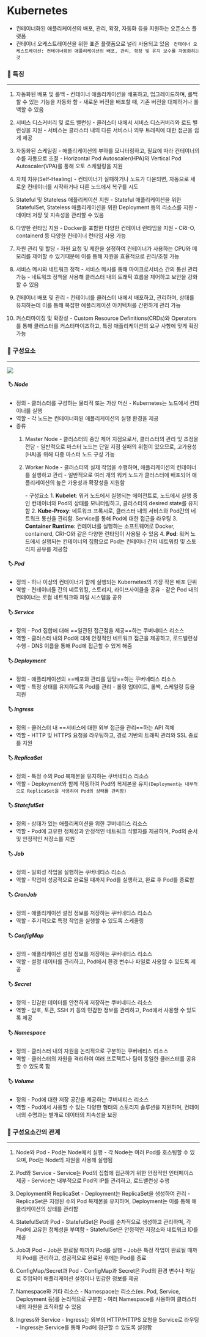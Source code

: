 # Kubernetes
- 컨테이너화된 애플리케이션의 배포, 관리, 확장, 자동화 등을 지원하는 오픈소스 플랫폼
- 컨테이너 오케스트레이션을 위한 표준 플랫폼으로 널리 사용되고 있음
	` 컨테이너 오케스트레이션: 컨테이너화된 애플리케이션의 배포, 관리, 확장 및 유지 보수를 자동화하는 것`

### 📌 특징
---
1. 자동화된 배포 및 롤백
	\- 컨테이너 애플리케이션을 배포하고, 업그레이드하며, 롤백할 수 있는 기능을 자동화 함
	\- 새로운 버전을 배포할 때, 기존 버전을 대체하거나 롤백할 수 있음

2. 서비스 디스커버리 및 로드 밸런싱
	\- 클러스터 내에서 서비스 디스커버리와 로드 밸런싱을 지원
	\- 서비스는 클러스터 내의 다른 서비스나 외부 트래픽에 대한 접근을 쉽게 제공

3. 자동화된 스케일링
	\- 애플리케이션의 부하를 모니터링하고, 필요에 따라 컨테이너의 수를 자동으로 조절
	\- Horizontal Pod Autoscaler(HPA)와 Vertical Pod Autoscaler(VPA)를 통해 오토 스케일링을 지원

4. 자체 치유(Self-Healing)
	\- 컨테이너가 실패하거나 노드가 다운되면, 자동으로 새로운 컨테이너를 시작하거나 다른 노드에서 복구를 시도

5. Stateful 및 Stateless  애플리케이션 지원
	\- Stateful 애플리케이션을 위한 StatefulSet, Stateless 애플리케이션을 위한 Deployment 등의 리소스를 지원
	\- 데이터 저장 및 지속성을 관리할 수 있음

6. 다양한 런타임 지원
	\- Docker를 포함한 다양한 컨테이너 런타임을 지원
	\- CRI-O, containerd 등 다양한 컨테이너 런타임 사용 가능

7. 자원 관리 및 할당
	\- 자원 요청 및 제한을 설정하여 컨테이너가 사용하는 CPU와 메모리를 제어할 수 있기때문에 이를 통해 자원을 효율적으로 관리/조절 가능

8. 서비스 메시와 네트워크 정책
	\- 서비스 메시를 통해 마이크로서비스 간의 통신 관리 가능
	\- 네트워크 정책을 사용해 클러스터 내의 트래픽 흐름을 제어하고 보안을 강화할 수 있음

9. 컨테이너 배포 및 관리
	\- 컨테이너를 클러스터 내에서 배포하고, 관리하며, 상태를 유지하는데 이를 통해 복잡한 애플리케이션 아키텍처를 간편하게 관리 가능

10. 커스터마이징 및 확장성
	\- Custom Resource Definitions(CRDs)와 Operators를 통해 클러스터를 커스터마이즈하고, 특정 애플리케이션의 요구 사항에 맞게 확장 가능


### 📌 구성요소
---
![](https://i.imgur.com/MxBk4mV.png)

##### 🏷️ Node
- 정의
	\- 클러스터를 구성하는 물리적 또는 가상 머신
	\- Kubernetes는 노드에서 컨테이너를 실행
- 역할
	\- 각 노드는 컨테이너화된 애플리케이션의 실행 환경을 제공
- 종류
  1) Master Node
	  \- 클러스터의 중앙 제어 지점으로서, 클러스터의 관리 및 조정을 전담
	  \- 일반적으로 마스터 노드는 단일 지점 실패의 위험이 있으므로, 고가용성(HA)을 위해 다중 마스터 노드 구성 가능
  1) Worker Node
	  \- 클러스터의 실제 작업을 수행하며, 애플리케이션의 컨테이너를 실행하고 관리
	  \- 일반적으로 여러 개의 워커 노드가 클러스터에 배포되어 애플리케이션의 높은 가용성과 확장성을 지원함

		\- 구성요소
			1. **Kubelet**: 워커 노드에서 실행되는 에이전트로, 노드에서 실행 중인 컨테이너와 Pod의 상태를 모니터링하고, 클러스터의 desired state를 유지함
			2. **Kube-Proxy**: 네트워크 프록시로, 클러스터 내의 서비스와 Pod간의 네트워크 통신을 관리함. Service를 통해 Pod에 대한 접근을 라우팅
			3. **Container Runtime**: 컨테이너를 실행하는 소프트웨어로 Docker, containerd, CRI-O와 같은 다양한 런타임이 사용될 수 있음
			4. **Pod**: 워커 노드에서 실행되는 컨테이너의 집합으로 Pod는 컨테이너 간의 네트워킹 및 스토리지 공유를 제공함

##### 🏷️ Pod
- 정의
	\- 하나 이상의 컨테이너가 함께 실행되는 Kubernetes의 가장 작은 배포 단위
- 역할
	\- 컨테이너들 간의 네트워킹, 스토리지, 라이프사이클을 공유
	\- 같은 Pod 내의 컨테이너는 로컬 네트워크와 파일 시스템을 공유

##### 🏷️ Service
- 정의
	\- Pod 집합에 대해 ==일관된 접근점을 제공==하는 쿠버네티스 리소스
- 역할
	\- 클러스터 내의 Pod에 대해 안정적인 네트워크 접근을 제공하고, 로드밸런싱 수행
	\- DNS 이름을 통해 Pod에 접근할 수 있게 해줌

##### 🏷️ Deployment
- 정의
	\- 애플리케이션의 ==배포와 관리를 담당==하는 쿠버네티스 리소스
- 역할
	\- 특정 상태를 유지하도록 Pod를 관리
	\- 롤링 업데이트, 롤백, 스케일링 등을 지원
	
##### 🏷️ Ingress
- 정의
	\- 클러스터 내 ==서비스에 대한 외부 접근을 관리==하는 API 객체
- 역할
	\- HTTP 및 HTTPS 요청을 라우팅하고, 경로 기반의 트래픽 관리와 SSL 종료를 지원

##### 🏷️ ReplicaSet
- 정의
	\- 특정 수의 Pod 복제본을 유지하는 쿠버네티스 리소스
- 역할
	\- Deployment와 함께 작동하여 Pod의 복제본을 유지`(Deployment는 내부적으로 ReplicaSet을 사용하여 Pod의 상태를 관리함)`

##### 🏷️ StatefulSet
- 정의
	\- 상태가 있는 애플리케이션을 위한 쿠버네티스 리소스
- 역할
	\- Pod에 고유한 정체성과 안정적인 네트워크 식별자를 제공하며, Pod의 순서 및 안정적인 저장소를 지원

##### 🏷️ Job
- 정의
	\- 일회성 작업을 실행하는 쿠버네티스 리소스
- 역할
	\- 작업이 성공적으로 완료될 때까지 Pod를 실행하고, 완료 후 Pod를 종료함

##### 🏷️ CronJob
- 정의
	\- 애플리케이션 설정 정보를 저장하는 쿠버네티스 리소스
- 역할
	\- 주기적으로 특정 작업을 실행할 수 있도록 스케줄링

##### 🏷️ ConfigMap
- 정의
	\- 애플리케이션 설정 정보를 저장하는 쿠버네티스 리소스
- 역할
	\- 설정 데이터를 관리하고, Pod에서 환경 변수나 파일로 사용할 수 있도록 제공

##### 🏷️ Secret
- 정의
	\- 민감한 데이터를 안전하게 저장하는 쿠버네티스 리소스
- 역할
	\- 암호, 토큰, SSH 키 등의 민감한 정보를 관리하고, Pod에서 사용할 수 있도록 제공

##### 🏷️ Namespace
- 정의
	\- 클러스터 내의 자원을 논리적으로 구분하는 쿠버네티스 리소스
- 역할
	\- 클러스터의 자원을 격리하여 여러 프로젝트나 팀이 동일한 클러스터를 공유할 수 있도록 함

##### 🏷️ Volume
- 정의
	\- Pod에 대한 저장 공간을 제공하는 쿠버네티스 리소스
- 역할
	\- Pod에서 사용할 수 있는 다양한 형태의 스토리지 솔루션을 지원하며, 컨테이너의 수명과는 별개로 데이터의 지속성을 보장


### 📌 구성요소간의 관계
---
1) Node와 Pod
	\- Pod는 Node에서 실행
	\- 각 Node는 여러 Pod를 호스팅할 수 있으며, Pod는 Node의 자원을 사용해 실행됨

2) Pod와 Service
	\- Service는 Pod의 집합에 접근하기 위한 안정적인 인터페이스 제공
	\- Service는 내부적으로 Pod의 IP를 관리하고, 로드밸런싱 수행

3) Deployment와 ReplicaSet
	\- Deployment는 ReplicaSet을 생성하여 관리
	\- ReplicaSet은 지정된 수의 Pod 복제본을 유지하며, Deployment는 이를 통해 애플리케이션의 상태를 관리함

4) StatefulSet과 Pod
	\- StatefulSet은 Pod를 순차적으로 생성하고 관리하며, 각 Pod에 고유한 정체성을 부여함
	\- StatefulSet은 안정적인 저장소와 네트워크 ID를 제공

5) Job과 Pod
	\- Job은 완료될 때까지 Pod를 실행
	\- Job은 특정 작업이 완료될 때까지 Pod를 관리하고, 성공적으로 완료된 후에는 Pod를 종료

6) ConfigMap/Secret과 Pod
	\- ConfigMap과 Secret은 Pod의 환경 변수나 파일로 주입되어 애플리케이션 설정이나 민감한 정보를 제공

7) Namespace와 기타 리소스
	\- Namespace는 리소스(ex. Pod, Service, Deployment 등)를 논리적으로 구분함
	\- 여러 Namespace를 사용하여 클러스터 내의 자원을 조직화할 수 있음

8) Ingress와 Service
	\- Ingress는 외부의 HTTP/HTTPS 요청을 Service로 라우팅
	\- Ingress는 Service를 통해 Pod에 접근할 수 있도록 설정함
